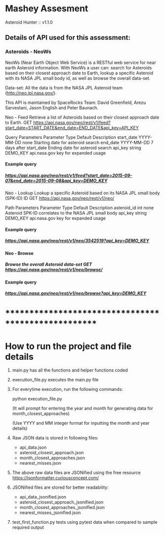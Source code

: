 # Mashey Assesment
Asteroid Hunter :: v1.1.0

## Details of API used for this assessment:

### Asteroids - NeoWs

NeoWs (Near Earth Object Web Service) is a RESTful web service for near earth Asteroid information. With NeoWs a user can: search for Asteroids based on their closest approach date to Earth, lookup a specific Asteroid with its NASA JPL small body id, as well as browse the overall data-set.

Data-set: All the data is from the NASA JPL Asteroid team (http://neo.jpl.nasa.gov/).

This API is maintained by SpaceRocks Team: David Greenfield, Arezu Sarvestani, Jason English and Peter Baunach.

Neo - Feed
Retrieve a list of Asteroids based on their closest approach date to Earth. GET https://api.nasa.gov/neo/rest/v1/feed?start_date=START_DATE&end_date=END_DATE&api_key=API_KEY

Query Parameters
Parameter	Type	Default	Description
start_date	YYYY-MM-DD	none	Starting date for asteroid search
end_date	YYYY-MM-DD	7 days after start_date	Ending date for asteroid search
api_key	string	DEMO_KEY	api.nasa.gov key for expanded usage

#### Example query
##### https://api.nasa.gov/neo/rest/v1/feed?start_date=2015-09-07&end_date=2015-09-08&api_key=DEMO_KEY

Neo - Lookup
Lookup a specific Asteroid based on its NASA JPL small body (SPK-ID) ID GET https://api.nasa.gov/neo/rest/v1/neo/

Path Parameters
Parameter	Type	Default	Description
asteroid_id	int	none	Asteroid SPK-ID correlates to the NASA JPL small body
api_key	string	DEMO_KEY	api.nasa.gov key for expanded usage

#### Example query
##### https://api.nasa.gov/neo/rest/v1/neo/3542519?api_key=DEMO_KEY

#### Neo - Browse
##### Browse the overall Asteroid data-set GET https://api.nasa.gov/neo/rest/v1/neo/browse/

#### Example query
##### https://api.nasa.gov/neo/rest/v1/neo/browse?api_key=DEMO_KEY

# ***************************************************


# How to run the project and file details

1. main.py has all the functions and helper functions coded

2. execution_file.py executes the main.py file

3. For everytime execution, run the following commands:

    python execution_file.py

    (It will prompt for entering the year and month for generating data for month_closest_approaches)

    (Use YYYY and MM integer format for inputting the month and year details)

4. Raw JSON data is stored in following files:

    * api_data.json
    * asteroid_closest_approach.json
    * month_closest_approaches.json
    * nearest_misses.json

5. The above raw data files are JSONified using the free resource https://jsonformatter.curiousconcept.com/ 

6. JSONified files are stored for better readability:
    
    * api_data_jsonified.json
    * asteroid_closest_approach_jsonified.json
    * month_closest_approaches_jsonified.json
    * nearest_misses_jsonified.json

7. test_first_function.py tests using pytest data when compared to sample required output

